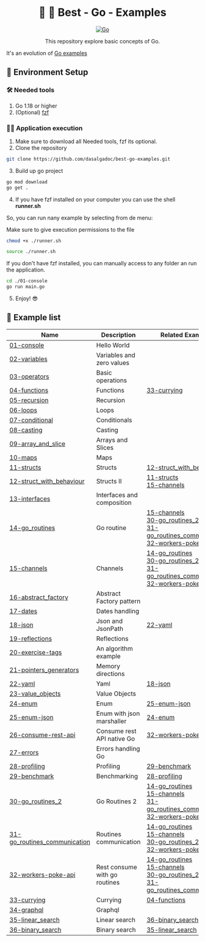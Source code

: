 <h1 align="center">
  🚀 🐹 Best - Go - Examples
</h1>

<p align="center">
    <a href="#"><img src="https://img.shields.io/badge/technology-go-blue.svg" alt="Go"/></a>
</p>
<p align="center">
  This repository explore basic concepts of Go.
</p>

It's an evolution of [Go examples](https://github.com/dasalgadoc/go-examples)

## 🧲 Environment Setup

### 🛠️ Needed tools

1. Go 1.18 or higher
2. (Optional) [fzf](https://github.com/junegunn/fzf)

### 🏃🏻 Application execution

1. Make sure to download all Needed tools, fzf its optional.
2. Clone the repository
```bash
git clone https://github.com/dasalgadoc/best-go-examples.git
```
3. Build up go project
```bash
go mod download
go get .
```
4. If you have fzf installed on your computer you can use the shell __runner.sh__

So, you can run nany example by selecting from de menu:

Make sure to give execution permissions to the file
```bash
chmod +x ./runner.sh
```

```bash
source ./runner.sh
```

If you don't have fzf installed, you can manually access to any folder an run the application.

```bash
cd ./01-console
go run main.go
```

5. Enjoy! 😎

## 📌  Example list

| Name                                                           | Description                   | Related Examples                                                                                                                                                                                  |
|----------------------------------------------------------------|-------------------------------|---------------------------------------------------------------------------------------------------------------------------------------------------------------------------------------------------|
| [01-console](./01-console)                                     | Hello World                   |                                                                                                                                                                                                   |
| [02-variables](./02-variables)                                 | Variables and zero values     |                                                                                                                                                                                                   |
| [03-operators](./03-operators)                                 | Basic operations              |                                                                                                                                                                                                   |
| [04-functions](./04-functions)                                 | Functions                     | [33-currying](./33-currying)                                                                                                                                                                      |
| [05-recursion](./05-recursion)                                 | Recursion                     |                                                                                                                                                                                                   |
| [06-loops](./06-loops)                                         | Loops                         |                                                                                                                                                                                                   |
| [07-conditional](./07-conditional)                             | Conditionals                  |                                                                                                                                                                                                   |
| [08-casting](./08-casting)                                     | Casting                       |                                                                                                                                                                                                   |
| [09-array_and_slice](./09-array_and_slice)                     | Arrays and Slices             |                                                                                                                                                                                                   |
| [10-maps](./10-maps)                                           | Maps                          |                                                                                                                                                                                                   |
| [11-structs](./11-structs)                                     | Structs                       | [12-struct_with_behaviour](./12-struct_with_behaviour)                                                                                                                                            |
| [12-struct_with_behaviour](./12-struct_with_behaviour)         | Structs II                    | [11-structs](./11-structs)<br/>[15-channels](./15-channels)                                                                                                                                       |
| [13-interfaces](./13-interfaces)                               | Interfaces and composition    |                                                                                                                                                                                                   |
| [14-go_routines](./14-go_routines)                             | Go routine                    | [15-channels](./15-channels)<br/>[30-go_routines_2](./30-go_routines_2)<br/>[31-go_routines_communication](./31-go_routines_communication)<br/>[32-workers-poke-api](./32-workers-poke-api)       |
| [15-channels](./15-channels)                                   | Channels                      | [14-go_routines](./14-go_routines)<br/>[30-go_routines_2](./30-go_routines_2)<br/>[31-go_routines_communication](./31-go_routines_communication)<br/>[32-workers-poke-api](./32-workers-poke-api) |
| [16-abstract_factory](./16-abstract_factory)                   | Abstract Factory pattern      |                                                                                                                                                                                                   |
| [17-dates](./17-dates)                                         | Dates handling                |                                                                                                                                                                                                   |
| [18-json](./18-json)                                           | Json and JsonPath             | [22-yaml](./22-yaml)                                                                                                                                                                              |
| [19-reflections](./19-reflections)                             | Reflections                   |                                                                                                                                                                                                   |
| [20-exercise-tags](./20-exercise-tags)                         | An algorithm example          |                                                                                                                                                                                                   |
| [21-pointers_generators](./21-pointers_generators)             | Memory directions             |                                                                                                                                                                                                   |
| [22-yaml](./22-yaml)                                           | Yaml                          | [18-json](./18-json)                                                                                                                                                                              |
| [23-value_objects](./23-value_objects)                         | Value Objects                 |                                                                                                                                                                                                   |
| [24-enum](./24-enum)                                           | Enum                          | [25-enum-json](./25-enum-json)                                                                                                                                                                    |
| [25-enum-json](./25-enum-json)                                 | Enum with json marshaller     | [24-enum](./24-enum)                                                                                                                                                                              |
| [26-consume-rest-api](./26-consume-rest-api)                   | Consume rest API native Go    | [32-workers-poke-api](./32-workers-poke-api)                                                                                                                                                      |
| [27-errors](./27-errors)                                       | Errors handling Go            |                                                                                                                                                                                                   |
| [28-profiling](./28-profiling)                                 | Profiling                     | [29-benchmark](./29-benchmark)                                                                                                                                                                    |
| [29-benchmark](./29-benchmark)                                 | Benchmarking                  | [28-profiling](./28-profiling)                                                                                                                                                                    |
| [30-go_routines_2](./30-go_routines_2)                         | Go Routines 2                 | [14-go_routines](./14-go_routines)<br/>[15-channels](./15-channels)<br/>[31-go_routines_communication](./31-go_routines_communication)<br/>[32-workers-poke-api](./32-workers-poke-api)           |
| [31-go_routines_communication](./31-go_routines_communication) | Routines communication        | [14-go_routines](./14-go_routines)<br/>[15-channels](./15-channels)<br/>[30-go_routines_2](./30-go_routines_2)<br/>[32-workers-poke-api](./32-workers-poke-api)                                   |
| [32-workers-poke-api](./32-workers-poke-api)                   | Rest consume with go routines | [14-go_routines](./14-go_routines)<br/>[15-channels](./15-channels)<br/>[30-go_routines_2](./30-go_routines_2)<br/>[31-go_routines_communication](./31-go_routines_communication)                 |
| [33-currying](./33-currying)                                   | Currying                      | [04-functions](./04-functions)                                                                                                                                                                    |
| [34-graphql](./34-graphql)                                     | Graphql                       |                                                                                                                                                                                                   |
| [35-linear_search](./35-linear_search)                         | Linear search                 | [36-binary_search](./36-binary_search)                                                                                                                                                            |
| [36-binary_search](./36-binary_search)                         | Binary search                 | [35-linear_search](./35-linear_search)                                                                                                                                                            |
